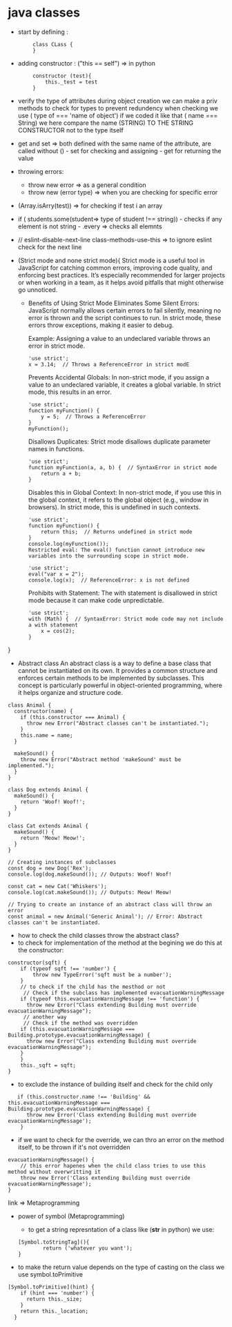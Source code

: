 # java classes

- start by defining :
```
		class CLass {
		}
```
- adding constructor :   ("this == self") => in python
```
		constructor (test){
			this._test = test
		}
```
- verify the type of attributes during object creation
	 we can make a priv methods to check for types to prevent redundency
	 when checking we use ( type of  === 'name of object')
	 if we coded it like that ( name === String) we here compare the name (STRING) TO THE STRING CONSTRUCTOR not to the type itself

- get and set => both defined with the same name of the attribute, are called without ()
		- set for checking and assigning
		- get for returning the value

- throwing errors:
	- throw new error => as a general condition
	- throw new (error type) => when you are checking for specific error

- (Array.isArry(test)) => for checking if test i an array
- if ( students.some(student=> type of student !== string)) 
		-  checks if any element is not string
		- .every => checks all elemnts
- // eslint-disable-next-line class-methods-use-this => to ignore eslint check for the next line
- (Strict mode and none strict mode){
	 Strict mode is a useful tool in JavaScript for catching common errors, improving code quality, and enforcing best practices. It’s especially recommended for larger projects or when working in a team, as it helps avoid pitfalls that might otherwise go unnoticed.

	 - Benefits of Using Strict Mode
		Eliminates Some Silent Errors: JavaScript normally allows certain errors to fail silently, meaning no error is thrown and the script continues to run. In strict mode, these errors throw exceptions, making it easier to debug.

		Example: Assigning a value to an undeclared variable throws an error in strict mode.

		```
		'use strict';
		x = 3.14;  // Throws a ReferenceError in strict modE
		```

		Prevents Accidental Globals: In non-strict mode, if you assign a value to an undeclared variable, it creates a global variable. In strict mode, this results in an error.

		```
		'use strict';
		function myFunction() {
			y = 5;  // Throws a ReferenceError
		}
		myFunction();
		```
		Disallows Duplicates: Strict mode disallows duplicate parameter names in functions.

		```
		'use strict';
		function myFunction(a, a, b) {  // SyntaxError in strict mode
			return a + b;
		}
		```
		Disables this in Global Context: In non-strict mode, if you use this in the global context, it refers to the global object (e.g., window in browsers). In strict mode, this is undefined in such contexts.

		```
		'use strict';
		function myFunction() {
			return this;  // Returns undefined in strict mode
		}
		console.log(myFunction());
		Restricted eval: The eval() function cannot introduce new variables into the surrounding scope in strict mode.
		```

		```
		'use strict';
		eval("var x = 2");
		console.log(x);  // ReferenceError: x is not defined
		```
		Prohibits with Statement: The with statement is disallowed in strict mode because it can make code unpredictable.

		```
		'use strict';
		with (Math) {  // SyntaxError: Strict mode code may not include a with statement
			x = cos(2);
		}
		```

}

- Abstract class
	An abstract class is a way to define a base class that cannot be instantiated on its own. It provides a common structure and enforces certain methods to be implemented by subclasses. This concept is particularly powerful in object-oriented programming, where it helps organize and structure code.


```
class Animal {
  constructor(name) {
    if (this.constructor === Animal) {
      throw new Error("Abstract classes can't be instantiated.");
    }
    this.name = name;
  }

  makeSound() {
    throw new Error("Abstract method 'makeSound' must be implemented.");
  }
}

class Dog extends Animal {
  makeSound() {
    return 'Woof! Woof!';
  }
}

class Cat extends Animal {
  makeSound() {
    return 'Meow! Meow!';
  }
}

// Creating instances of subclasses
const dog = new Dog('Rex');
console.log(dog.makeSound()); // Outputs: Woof! Woof!

const cat = new Cat('Whiskers');
console.log(cat.makeSound()); // Outputs: Meow! Meow!

// Trying to create an instance of an abstract class will throw an error
const animal = new Animal('Generic Animal'); // Error: Abstract classes can't be instantiated.

```

- how to check the child classes throw the abstract class?
- to check for implementation of the method at the begining
we do this at the constructor:


```
constructor(sqft) {
	if (typeof sqft !== 'number') {
		throw new TypeError('sqft must be a number');
	}
	// to check if the child has the mesthod or not
	 // Check if the subclass has implemented evacuationWarningMessage
    if (typeof this.evacuationWarningMessage !== 'function') {
      throw new Error("Class extending Building must override evacuationWarningMessage");
	 // another way
	 // Check if the method was overridden
    if (this.evacuationWarningMessage === Building.prototype.evacuationWarningMessage) {
      throw new Error("Class extending Building must override evacuationWarningMessage");
    }
	}
	this._sqft = sqft;
}

```
 -  to exclude the instance of building itself and check for the child only 

```
   if (this.constructor.name !== 'Building' && this.evacuationWarningMessage === Building.prototype.evacuationWarningMessage) {
      throw new Error('Class extending Building must override evacuationWarningMessage');
    }

```

- if we want to check for the override, we can thro an error on the method itself, to be thrown if it's not overridden


```
evacuationWarningMessage() {
	// this error hapenes when the child class tries to use this method without overwritting it
	throw new Error('Class extending Building must override evacuationWarningMessage');
}

```
link => <a herf='https://www.keithcirkel.co.uk/metaprogramming-in-es6-symbols/#symbolspecies'>Metaprogramming</a>
- power of symbol  (Metaprogramming)
	* to get a string represntation of a class like (__str__ in python) we use:

	```
	[Symbol.toStringTag](){
			return ('whatever you want');
	} 
	```

-  to make the return value depends on the type of casting on the class we use symbol.toPrimitive
```
[Symbol.toPrimitive](hint) {
    if (hint === 'number') {
      return this._size;
    }
    return this._location;
  }
```

